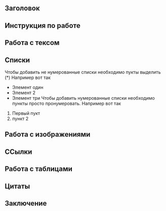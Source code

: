 ## Заголовок

## Инструкция по работе

## Работа с тексом


## Списки
Чтобы добавить не нумерованные списки необходимо пукты выделить (*)
Например вот так
* Элемент один
* Элемент 2
* Элемент три
Чтобы добавить нумерованные списки необходимо пункты просто пронумеровать. Например вот так
1. Первый пукт
2.  пункт 2

## Работа с изображениями

## ССылки

## Работа с таблицами

## Цитаты

## Заключение

